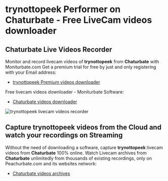 # trynottopeek Performer on Chaturbate - Free LiveCam videos downloader

## Chaturbate Live Videos Recorder

Monitor and record livecam videos of **trynottopeek** from **Chaturbate** with Moniturbate.com
Get a premium trial for free by just and only registering with your Email address:
* [trynottopeek Premium videos downloader](https://moniturbate.com/request-demo-licence-key.html)

Free livecam videos downloader - Moniturbate Software:
* [Chaturbate videos downloader](https://moniturbate.com/moniturbate-download-software.html)

![trynottopeek livecam videos recorder](https://peachurnet.com/templates/moniturbate-software.png)


## Capture trynottopeek videos from the Cloud and watch your recordings on Streaming

Without the need of downloading a software, capture **trynottopeek** livecam videos from **Chaturbate** 100% online.
Watch Livecam archives from **Chaturbate** unlimitedly from thousands of existing recordings, only on Peachurbate.com and its websites network:
* [Chaturbate videos archives](https://peachurnet.com/)